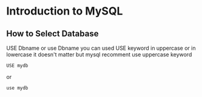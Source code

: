 # Introduction to MySQL
## How to Select Database
USE Dbname or use Dbname you can used USE keyword in uppercase or in lowercase it doesn't matter but mysql recomment use uppercase keyword    

```
USE mydb 
```
or
```
use mydb
```


